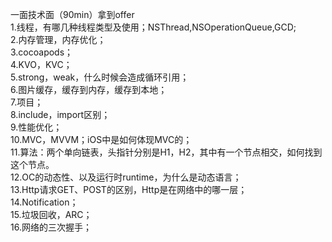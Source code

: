 一面技术面（90min）拿到offer</br>
1.线程，有哪几种线程类型及使用；NSThread,NSOperationQueue,GCD;</br>
2.内存管理，内存优化；</br>
3.cocoapods；</br>
4.KVO，KVC；</br>
5.strong，weak，什么时候会造成循环引用；</br>
6.图片缓存，缓存到内存，缓存到本地；</br>
7.项目；</br>
8.include，import区别；</br>
9.性能优化；</br>
10.MVC，MVVM；iOS中是如何体现MVC的；</br>
11.算法：两个单向链表，头指针分别是H1，H2，其中有一个节点相交，如何找到这个节点。</br>
12.OC的动态性、以及运行时runtime，为什么是动态语言；</br>
13.Http请求GET、POST的区别，Http是在网络中的哪一层；</br>
14.Notification；</br>
15.垃圾回收，ARC；</br>
16.网络的三次握手； </br>
